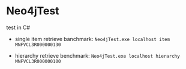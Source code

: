 # Neo4jTest
test in C#



- single item retrieve banchmark:
  `Neo4jTest.exe localhost item MNFVCL3R000000130`
  
  
  
- hierarchy retrieve benchmark:
  `Neo4jTest.exe localhost hierarchy MNFVCL3R000000100`
